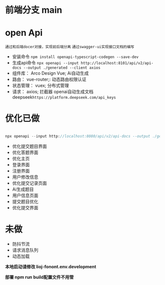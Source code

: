 
# 前端分支 main


# open Api 
`通过和后端docer对接，实现前后端分离`
`通过swagger-ui实现接口文档的编写`
- 安装命令 `npm install openapi-typescript-codegen --save-dev`
- 生成api命令 `npx openapi --input http://localhost:8101/api/v2/api-docs --output ./generated --client axios`
- 组件库： Arco Design Vue; Ai自动生成
- 路由： vue-router;: 动态路由权限认证
- 状态管理： vuex; 分布式管理
- 请求： axios; 拦截器 openai自动生成文档
  deepseek`https://platform.deepseek.com/api_keys`


# 优化已做


```js

npx openapi --input http://localhost:8080/api/v2/api-docs --output ./generated --generator-name javascript --additional-properties=usePromises=true,http=axios


```
- 优化提交题目界面
- 优化答题界面
- 优化主页
- 登录界面 
- 注册界面
- 用户修改信息 
- 优化提交记录页面
- Ai生成题目
- 用户信息页面
- 提交题目优化
- 优化提交界面

# 未做
- 防抖节流
- 请求消息队列
- 动态加载


**本地启动请修改 lioj-fonont\.env.development**

**部署 npm run build配置文件不用管**